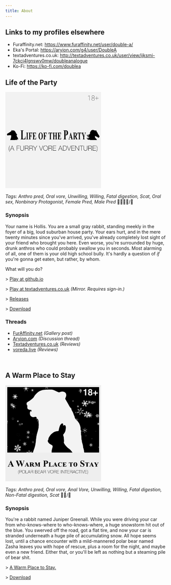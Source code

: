 ```yaml
---
title: About
---
```


## Links to my profiles elsewhere

* Furaffinity.net: <https://www.furaffinity.net/user/double-a/>
* Eka's Portal: <https://aryion.com/g4/user/DoubleA>
* textadventures.co.uk: <http://textadventures.co.uk/user/view/ijksmi-7ckcj4lgnswv0mw/doubleanalogue>
* Ko-Fi: <https://ko-fi.com/doublea>
## Life of the Party

[<img class="gameLogo" width="300" alt="Life of the Party Logo" src="/life-of-the-party/logo.png">](https://double-a-stories.github.io/life-of-the-party/)

*Tags: Anthro pred, Oral vore, Unwilling, Willing, Fatal digestion, Scat, Oral sex, Nonbinary Protagonist, Female Pred, Male Pred* 🐴🐻🐱🐶/🐇

### Synopsis

Your name is Hollis. You are a small gray rabbit, standing meekly in the foyer of a big, loud suburban house party. Your ears hurt, and in the mere twenty minutes since you've arrived, you've already completely lost sight of your friend who brought you here. Even worse, you're surrounded by huge, drunk anthros who could probably swallow you in seconds. Most alarming of all, one of them is your old high school bully. It's hardly a question of *if* you're gonna get eaten, but rather, by whom.

What will you do?

\> [Play at github.io](https://double-a-stories.github.io/life-of-the-party/)

\> [Play at textadventures.co.uk](https://textadventures.co.uk/games/view/fcvdqsoz7u2edrju9wb6ba/) *(Mirror. Requires sign-in.)*

\> [Releases](https://github.com/double-a-stories/life-of-the-party/releases)

\> <a href="https://double-a-stories.github.io/life-of-the-party/" download="Life of the Party by Double-A.html">Download</a>

### Threads

* [FurAffinity.net](https://www.furaffinity.net/view/42991202/) *(Gallery post)*
* [Aryion.com](https://aryion.com/forum/viewtopic.php?f=79&t=59177) *(Discussion thread)*
* [Textadventures.co.uk](https://textadventures.co.uk/games/view/fcvdqsoz7u2edrju9wb6ba/) *(Reviews)*
* [voreda.live](https://voreda.live/game.php?id=49) *(Reviews)*

<br style="clear:both">

## A Warm Place to Stay

[<img class="gameLogo" width="300" alt="A Warm Place to Stay Logo" src="/a-warm-place-to-stay/logo.png">](https://double-a-stories.github.io/a-warm-place-to-stay/)

*Tags: Anthro pred, Oral vore, Anal Vore, Unwilling, Willing, Fatal digestion, Non-Fatal digestion, Scat* 🐻‍❄️/🐇

### Synopsis

You're a rabbit named Juniper Greenall. While you were driving your car from who-knows-where to who-knows-where, a huge snowstorm hit out of the blue. You swerved off the road, got a flat tire, and now your car is stranded underneath a huge pile of accumulating snow. All hope seems lost, until a chance encounter with a mild-mannered polar bear named Zasha leaves you with hope of rescue, plus a room for the night, and maybe even a new friend. Either that, or you'll be left as nothing but a steaming pile of bear shit.

\> [A Warm Place to Stay.](https://double-a-stories.github.io/a-warm-place-to-stay/)

\> <a href="https://double-a-stories.github.io/a-warm-place-to-stay/" download="A Warm Place to Stay by Double-A.html">Download</a>

<br style="clear:both">
